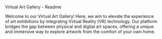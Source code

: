 Virtual Art Gallery - Readme

Welcome to our Virtual Art Gallery! Here, we aim to elevate the experience of art exhibitions by integrating Virtual Reality (VR) technology.
Our platform bridges the gap between physical and digital art spaces, offering a unique and immersive way to explore artwork from the comfort of your own home.

